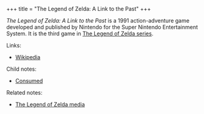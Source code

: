 +++
title = "The Legend of Zelda: A Link to the Past"
+++

*The Legend of Zelda: A Link to the Past* is a 1991 action-adventure game developed and published by Nintendo for the Super Nintendo Entertainment System. It is the third game in [The Legend of Zelda series](@/notes/The_Legend_of_Zelda_media.md).

Links:

- [Wikipedia](https://en.wikipedia.org/wiki/The_Legend_of_Zelda:_A_Link_to_the_Past)

Child notes:

- [Consumed](@/notes/The_Legend_of_Zelda_A_Link_to_the_Past/Consumed.md)

Related notes:

- [The Legend of Zelda media](@/notes/The_Legend_of_Zelda_media.md)
